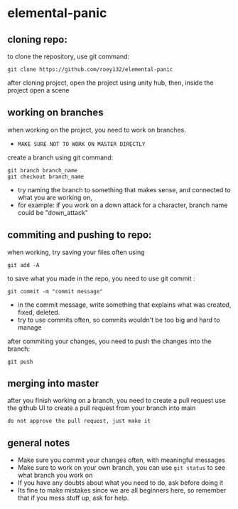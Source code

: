 # elemental-panic

## cloning repo:
to clone the repository, use git command:

```
git clone https://github.com/roey132/elemental-panic
```

after cloning project, open the project using unity hub, then, inside the project open a scene


## working on branches
when working on the project, you need to work on branches.
* `MAKE SURE NOT TO WORK ON MASTER DIRECTLY`

create a branch using git command:
```
git branch branch_name
git checkout branch_name
```

* try naming the branch to something that makes sense, and connected to what you are working on, 
* for example: if you work on a down attack for a character, branch name could be "down_attack"

## commiting and pushing to repo:
when working, try saving your files often using 
```
git add -A
```
to save what you made in the repo, you need to use git commit :
```
git commit -m "commit message"
```
* in the commit message, write something that explains what was created, fixed, deleted.
* try to use commits often, so commits wouldn't be too big and hard to manage

after commiting your changes, you need to push the changes into the branch:
```
git push
```

## merging into master
after you finish working on a branch, you need to create a pull request
use the github UI to create a pull request from your branch into main

`do not approve the pull request, just make it`


## general notes
* Make sure you commit your changes often, with meaningful messages
* Make sure to work on your own branch, you can use `git status` to see what branch you work on
* If you have any doubts about what you need to do, ask before doing it
* Its fine to make mistakes since we are all beginners here, so remember that if you mess stuff up, ask for help.
